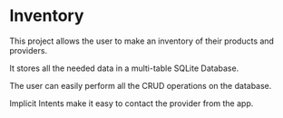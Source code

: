 # Inventory

This project allows the user to make an inventory of their products and providers.

It stores all the needed data in a multi-table SQLite Database.

The user can easily perform all the CRUD operations on the database.

Implicit Intents make it easy to contact the provider from the app.
